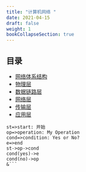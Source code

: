 ```yaml
---
title: "计算机网络 "
date: 2021-04-15
draft: false
weight: 1
bookCollapseSection: true
---
```



## 目录


* [网络体系结构](network_architecture)
* [物理层](physical_layer)
* [数据链路层](data_link_layer)
* [网络层](network_layer)
* [传输层](transport_layer)
* [应用层](application_layer)


```flow
st=>start: 开始
op=>operation: My Operation
cond=>condition: Yes or No?
e=>end
st->op->cond
cond(yes)->e
cond(no)->op
&```


